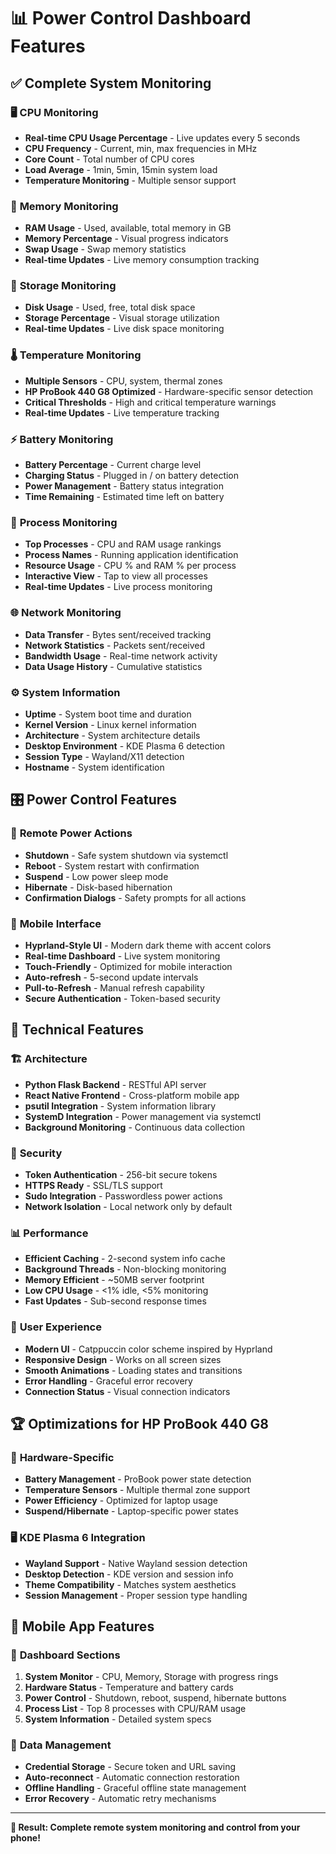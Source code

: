 # 📊 Power Control Dashboard Features

## ✅ Complete System Monitoring

### 🖥️ **CPU Monitoring**
- **Real-time CPU Usage Percentage** - Live updates every 5 seconds
- **CPU Frequency** - Current, min, max frequencies in MHz
- **Core Count** - Total number of CPU cores
- **Load Average** - 1min, 5min, 15min system load
- **Temperature Monitoring** - Multiple sensor support

### 🧠 **Memory Monitoring**
- **RAM Usage** - Used, available, total memory in GB
- **Memory Percentage** - Visual progress indicators
- **Swap Usage** - Swap memory statistics
- **Real-time Updates** - Live memory consumption tracking

### 📁 **Storage Monitoring**
- **Disk Usage** - Used, free, total disk space
- **Storage Percentage** - Visual storage utilization
- **Real-time Updates** - Live disk space monitoring

### 🌡️ **Temperature Monitoring**
- **Multiple Sensors** - CPU, system, thermal zones
- **HP ProBook 440 G8 Optimized** - Hardware-specific sensor detection
- **Critical Thresholds** - High and critical temperature warnings
- **Real-time Updates** - Live temperature tracking

### ⚡ **Battery Monitoring**
- **Battery Percentage** - Current charge level
- **Charging Status** - Plugged in / on battery detection
- **Power Management** - Battery status integration
- **Time Remaining** - Estimated time left on battery

### 🔄 **Process Monitoring**
- **Top Processes** - CPU and RAM usage rankings
- **Process Names** - Running application identification
- **Resource Usage** - CPU % and RAM % per process
- **Interactive View** - Tap to view all processes
- **Real-time Updates** - Live process monitoring

### 🌐 **Network Monitoring**
- **Data Transfer** - Bytes sent/received tracking
- **Network Statistics** - Packets sent/received
- **Bandwidth Usage** - Real-time network activity
- **Data Usage History** - Cumulative statistics

### ⚙️ **System Information**
- **Uptime** - System boot time and duration
- **Kernel Version** - Linux kernel information
- **Architecture** - System architecture details
- **Desktop Environment** - KDE Plasma 6 detection
- **Session Type** - Wayland/X11 detection
- **Hostname** - System identification

## 🎛️ **Power Control Features**

### 🔌 **Remote Power Actions**
- **Shutdown** - Safe system shutdown via systemctl
- **Reboot** - System restart with confirmation
- **Suspend** - Low power sleep mode
- **Hibernate** - Disk-based hibernation
- **Confirmation Dialogs** - Safety prompts for all actions

### 📱 **Mobile Interface**
- **Hyprland-Style UI** - Modern dark theme with accent colors
- **Real-time Dashboard** - Live system monitoring
- **Touch-Friendly** - Optimized for mobile interaction
- **Auto-refresh** - 5-second update intervals
- **Pull-to-Refresh** - Manual refresh capability
- **Secure Authentication** - Token-based security

## 🔧 **Technical Features**

### 🏗️ **Architecture**
- **Python Flask Backend** - RESTful API server
- **React Native Frontend** - Cross-platform mobile app
- **psutil Integration** - System information library
- **SystemD Integration** - Power management via systemctl
- **Background Monitoring** - Continuous data collection

### 🔐 **Security**
- **Token Authentication** - 256-bit secure tokens
- **HTTPS Ready** - SSL/TLS support
- **Sudo Integration** - Passwordless power actions
- **Network Isolation** - Local network only by default

### 📊 **Performance**
- **Efficient Caching** - 2-second system info cache
- **Background Threads** - Non-blocking monitoring
- **Memory Efficient** - ~50MB server footprint
- **Low CPU Usage** - <1% idle, <5% monitoring
- **Fast Updates** - Sub-second response times

### 🎨 **User Experience**
- **Modern UI** - Catppuccin color scheme inspired by Hyprland
- **Responsive Design** - Works on all screen sizes
- **Smooth Animations** - Loading states and transitions
- **Error Handling** - Graceful error recovery
- **Connection Status** - Visual connection indicators

## 🏆 **Optimizations for HP ProBook 440 G8**

### 🔋 **Hardware-Specific**
- **Battery Management** - ProBook power state detection
- **Temperature Sensors** - Multiple thermal zone support
- **Power Efficiency** - Optimized for laptop usage
- **Suspend/Hibernate** - Laptop-specific power states

### 🖥️ **KDE Plasma 6 Integration**
- **Wayland Support** - Native Wayland session detection
- **Desktop Detection** - KDE version and session info
- **Theme Compatibility** - Matches system aesthetics
- **Session Management** - Proper session type handling

## 📱 **Mobile App Features**

### 🎯 **Dashboard Sections**
1. **System Monitor** - CPU, Memory, Storage with progress rings
2. **Hardware Status** - Temperature and battery cards
3. **Power Control** - Shutdown, reboot, suspend, hibernate buttons
4. **Process List** - Top 8 processes with CPU/RAM usage
5. **System Information** - Detailed system specs

### 💾 **Data Management**
- **Credential Storage** - Secure token and URL saving
- **Auto-reconnect** - Automatic connection restoration
- **Offline Handling** - Graceful offline state management
- **Error Recovery** - Automatic retry mechanisms

---

**🎯 Result: Complete remote system monitoring and control from your phone!**